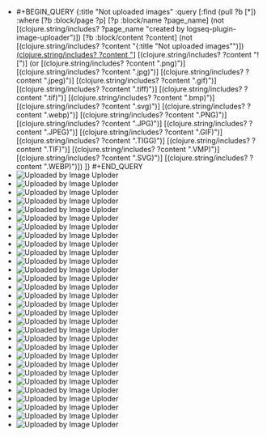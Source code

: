 - #+BEGIN_QUERY
  {:title "Not uploaded images"
    :query [:find (pull ?b [*])
          :where
          [?b :block/page ?p]
          [?p :block/name ?page_name]
          (not [(clojure.string/includes? ?page_name "created by logseq-plugin-image-uploader")])
          [?b :block/content ?content]
          (not [(clojure.string/includes? ?content "{:title \"Not uploaded images\"")])
          [(clojure.string/includes? ?content "](../assets")]
          [(clojure.string/includes? ?content "![")]
          (or [(clojure.string/includes? ?content ".png)")]
              [(clojure.string/includes? ?content ".jpg)")]
              [(clojure.string/includes? ?content ".jpeg)")]
              [(clojure.string/includes? ?content ".gif)")]
              [(clojure.string/includes? ?content ".tiff)")]
              [(clojure.string/includes? ?content ".tif)")]
              [(clojure.string/includes? ?content ".bmp)")]
              [(clojure.string/includes? ?content ".svg)")]
              [(clojure.string/includes? ?content ".webp)")]
              [(clojure.string/includes? ?content ".PNG)")]
              [(clojure.string/includes? ?content ".JPG)")]
              [(clojure.string/includes? ?content ".JPEG)")]
              [(clojure.string/includes? ?content ".GIF)")]
              [(clojure.string/includes? ?content ".TIGG)")]
              [(clojure.string/includes? ?content ".TIF)")]
              [(clojure.string/includes? ?content ".VMP)")]
              [(clojure.string/includes? ?content ".SVG)")]
              [(clojure.string/includes? ?content ".WEBP)")])
        ]}
  #+END_QUERY
- ![Uploaded by Image Uploder](../assets/image_1653181387784_0.png)
- ![Uploaded by Image Uploder](../assets/image-20220518233406287_1653743572042_0.png)
- ![Uploaded by Image Uploder](../assets/image-20210113220722832_1655734960071_0.png)
- ![Uploaded by Image Uploder](../assets/image-20210113223224391_1655735067010_0.png)
- ![Uploaded by Image Uploder](../assets/image-20210118105401587_1655735145785_0.png)
- ![Uploaded by Image Uploder](../assets/image-20210121235326332_1655735837484_0.png)
- ![Uploaded by Image Uploder](../assets/image-20210123203057130_1655736127058_0.png)
- ![Uploaded by Image Uploder](../assets/image-20210124213009859_1655736165278_0.png)
- ![Uploaded by Image Uploder](../assets/image-20210124215636329_1655736405902_0.png)
- ![Uploaded by Image Uploder](../assets/image-20210321200215772_1655738517692_0.png)
- ![Uploaded by Image Uploder](../assets/image-20210321222317413_1655738537132_0.png)
- ![Uploaded by Image Uploder](../assets/image_1656229689191_0.png)
- ![Uploaded by Image Uploder](../assets/image_1656230499839_0.png)
- ![Uploaded by Image Uploder](../assets/image_1656236821921_0.png)
- ![Uploaded by Image Uploder](../assets/image_1656238639121_0.png)
- ![Uploaded by Image Uploder](../assets/image_1656238759844_0.png)
- ![Uploaded by Image Uploder](../assets/image_1656334192845_0.png)
- ![Uploaded by Image Uploder](../assets/image_1656334924326_0.png)
- ![Uploaded by Image Uploder](../assets/image_1656413128774_0.png)
- ![Uploaded by Image Uploder](../assets/image_1656731662352_0.png)
- ![Uploaded by Image Uploder](../assets/image_1656771663399_0.png)
- ![Uploaded by Image Uploder](../assets/image-20220703005955976_1656782255264_0.png)
- ![Uploaded by Image Uploder](../assets/image_1656782628235_0.png)
- ![Uploaded by Image Uploder](../assets/image_1656783407886_0.png)
- ![Uploaded by Image Uploder](../assets/image_1657115129912_0.png)
- ![Uploaded by Image Uploder](../assets/image_1657116779426_0.png)
- ![Uploaded by Image Uploder](../assets/image_1657116813488_0.png)
- ![Uploaded by Image Uploder](../assets/image_1657116981321_0.png)
- ![Uploaded by Image Uploder](../assets/image_1657117094875_0.png)
- ![Uploaded by Image Uploder](../assets/image_1657117769317_0.png)
